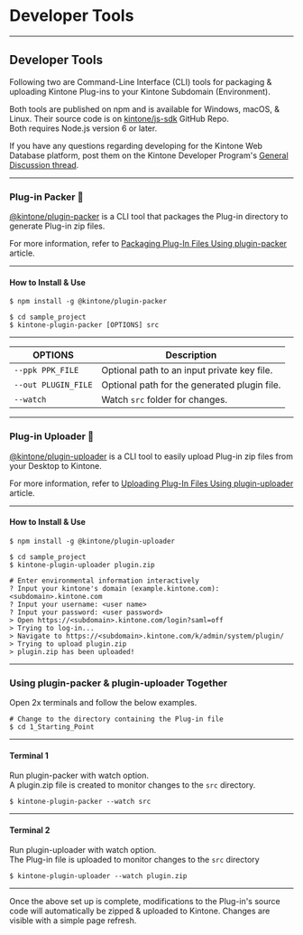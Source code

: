 # Developer Tools

---

## Developer Tools

Following two are Command-Line Interface (CLI) tools for packaging & uploading Kintone Plug-ins to your Kintone Subdomain (Environment).

Both tools are published on npm and is available for Windows, macOS, & Linux. Their source code is on [kintone/js-sdk](https://github.com/kintone/js-sdk) GitHub Repo.  
Both requires Node.js version 6 or later.

If you have any questions regarding developing for the Kintone Web Database platform, post them on the Kintone Developer Program's [General Discussion thread](https://developer.kintone.io/hc/en-us/community/topics/200378107-General-Discussion).

---

### Plug-in Packer 📩

[@kintone/plugin-packer](https://github.com/kintone/js-sdk/tree/master/packages/plugin-packer) is a CLI tool that packages the Plug-in directory to generate Plug-in zip files.  

For more information, refer to [Packaging Plug-In Files Using plugin-packer](https://developer.kintone.io/hc/en-us/articles/360008906274) article.

---

#### How to Install & Use

```console
$ npm install -g @kintone/plugin-packer

$ cd sample_project
$ kintone-plugin-packer [OPTIONS] src
```

---

| OPTIONS             | Description                                  |
| ------------------- | -------------------------------------------- |
| `--ppk PPK_FILE`    | Optional path to an input private key file.  |
| `--out PLUGIN_FILE` | Optional path for the generated plugin file. |
| `--watch`           | Watch `src` folder for changes.              |

---

### Plug-in Uploader 📡

[@kintone/plugin-uploader](https://github.com/kintone/js-sdk/tree/master/packages/plugin-uploader) is a CLI tool to easily upload Plug-in zip files from your Desktop to Kintone.  

For more information, refer to [Uploading Plug-In Files Using plugin-uploader](https://developer.kintone.io/hc/en-us/articles/360009830414) article.

---

#### How to Install & Use

```console
$ npm install -g @kintone/plugin-uploader

$ cd sample_project
$ kintone-plugin-uploader plugin.zip

# Enter environmental information interactively
? Input your kintone's domain (example.kintone.com): <subdomain>.kintone.com
? Input your username: <user name>
? Input your password: <user password>
> Open https://<subdomain>.kintone.com/login?saml=off
> Trying to log-in...
> Navigate to https://<subdomain>.kintone.com/k/admin/system/plugin/
> Trying to upload plugin.zip
> plugin.zip has been uploaded!
```

---

### Using plugin-packer & plugin-uploader Together

Open 2x terminals and follow the below examples.

```console
# Change to the directory containing the Plug-in file
$ cd 1_Starting_Point
```

---

#### Terminal 1
Run plugin-packer with watch option.  
A plugin.zip file is created to monitor changes to the `src` directory.

```console
$ kintone-plugin-packer --watch src
```

---

#### Terminal 2
Run plugin-uploader with watch option.  
The Plug-in file is uploaded to monitor changes to the `src` directory

```console
$ kintone-plugin-uploader --watch plugin.zip
```

---

Once the above set up is complete, modifications to the Plug-in's source code will automatically be zipped & uploaded to Kintone. Changes are visible with a simple page refresh.
